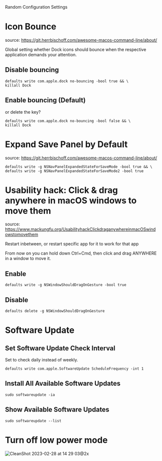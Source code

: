 Random Configuration Settings
# Icon Bounce
source: https://git.herrbischoff.com/awesome-macos-command-line/about/

Global setting whether Dock icons should bounce when the respective application demands your attention.

## Disable bouncing
```
defaults write com.apple.dock no-bouncing -bool true && \
killall Dock
```

## Enable bouncing (Default)
or delete the key?
```
defaults write com.apple.dock no-bouncing -bool false && \
killall Dock
```

# Expand Save Panel by Default
source: https://git.herrbischoff.com/awesome-macos-command-line/about/
```
defaults write -g NSNavPanelExpandedStateForSaveMode -bool true && \
defaults write -g NSNavPanelExpandedStateForSaveMode2 -bool true
```
# Usability hack: Click & drag anywhere in macOS windows to move them
source: https://www.mackungfu.org/UsabilityhackClickdraganywhereinmacOSwindowstomovethem

Restart inbetween, or restart specific app for it to work for that app

From now on you can hold down Ctrl+Cmd, then click and drag ANYWHERE in a window to move it.

## Enable
```
defaults write -g NSWindowShouldDragOnGesture -bool true
```

## Disable
```
defaults delete -g NSWindowShouldDragOnGesture
```


# Software Update
## Set Software Update Check Interval
Set to check daily instead of weekly.
```
defaults write com.apple.SoftwareUpdate ScheduleFrequency -int 1
```
## Install All Available Software Updates
```
sudo softwareupdate -ia
```
## Show Available Software Updates
```
sudo softwareupdate --list
```

# Turn off low power mode
![CleanShot 2023-02-28 at 14 29 03@2x](https://user-images.githubusercontent.com/1438799/221754240-fb2220a0-828b-43d5-9859-c28e78a4912b.png)

